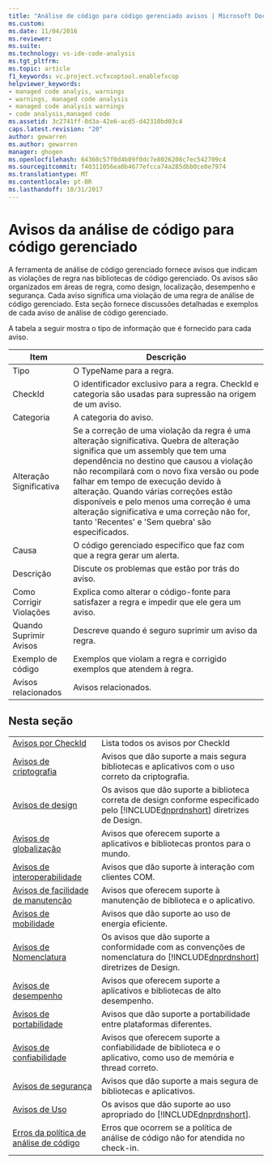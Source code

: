 ```yaml
---
title: "Análise de código para código gerenciado avisos | Microsoft Docs"
ms.custom: 
ms.date: 11/04/2016
ms.reviewer: 
ms.suite: 
ms.technology: vs-ide-code-analysis
ms.tgt_pltfrm: 
ms.topic: article
f1_keywords: vc.project.vcfxcoptool.enablefxcop
helpviewer_keywords:
- managed code analyis, warnings
- warnings, managed code analysis
- managed code analysis warnings
- code analysis,managed code
ms.assetid: 3c2741ff-0d3a-42e6-acd5-d42310bd03c4
caps.latest.revision: "20"
author: gewarren
ms.author: gewarren
manager: ghogen
ms.openlocfilehash: 64360c57f0d4b09f0dc7e8026208c7ec542709c4
ms.sourcegitcommit: f40311056ea0b4677efcca74a285dbb0ce0e7974
ms.translationtype: MT
ms.contentlocale: pt-BR
ms.lasthandoff: 10/31/2017
---
```

# <a name="code-analysis-for-managed-code-warnings"></a>Avisos da análise de código para código gerenciado
A ferramenta de análise de código gerenciado fornece avisos que indicam as violações de regra nas bibliotecas de código gerenciado. Os avisos são organizados em áreas de regra, como design, localização, desempenho e segurança. Cada aviso significa uma violação de uma regra de análise de código gerenciado. Esta seção fornece discussões detalhadas e exemplos de cada aviso de análise de código gerenciado.  
  
 A tabela a seguir mostra o tipo de informação que é fornecido para cada aviso.  
  
|Item|Descrição|  
|----------|-----------------|  
|Tipo|O TypeName para a regra.|  
|CheckId|O identificador exclusivo para a regra. CheckId e categoria são usadas para supressão na origem de um aviso.|  
|Categoria|A categoria do aviso.|  
|Alteração Significativa|Se a correção de uma violação da regra é uma alteração significativa. Quebra de alteração significa que um assembly que tem uma dependência no destino que causou a violação não recompilará com o novo fixa versão ou pode falhar em tempo de execução devido à alteração. Quando várias correções estão disponíveis e pelo menos uma correção é uma alteração significativa e uma correção não for, tanto 'Recentes' e 'Sem quebra' são especificados.|  
|Causa|O código gerenciado específico que faz com que a regra gerar um alerta.|  
|Descrição|Discute os problemas que estão por trás do aviso.|  
|Como Corrigir Violações|Explica como alterar o código-fonte para satisfazer a regra e impedir que ele gera um aviso.|  
|Quando Suprimir Avisos|Descreve quando é seguro suprimir um aviso da regra.|  
|Exemplo de código|Exemplos que violam a regra e corrigido exemplos que atendem à regra.|  
|Avisos relacionados|Avisos relacionados.|  
  
## <a name="in-this-section"></a>Nesta seção  
  
|||  
|-|-|  
|[Avisos por CheckId](../code-quality/code-analysis-warnings-for-managed-code-by-checkid.md)|Lista todos os avisos por CheckId|  
|[Avisos de criptografia](../code-quality/cryptography-warnings.md)|Avisos que dão suporte a mais segura bibliotecas e aplicativos com o uso correto da criptografia.|  
|[Avisos de design](../code-quality/design-warnings.md)|Os avisos que dão suporte a biblioteca correta de design conforme especificado pelo [!INCLUDE[dnprdnshort](../code-quality/includes/dnprdnshort_md.md)] diretrizes de Design.|  
|[Avisos de globalização](../code-quality/globalization-warnings.md)|Avisos que oferecem suporte a aplicativos e bibliotecas prontos para o mundo.|  
|[Avisos de interoperabilidade](../code-quality/interoperability-warnings.md)|Avisos que dão suporte à interação com clientes COM.|  
|[Avisos de facilidade de manutenção](../code-quality/maintainability-warnings.md)|Avisos que oferecem suporte à manutenção de biblioteca e o aplicativo.|  
|[Avisos de mobilidade](../code-quality/mobility-warnings.md)|Avisos que dão suporte ao uso de energia eficiente.|  
|[Avisos de Nomenclatura](../code-quality/naming-warnings.md)|Os avisos que dão suporte a conformidade com as convenções de nomenclatura do [!INCLUDE[dnprdnshort](../code-quality/includes/dnprdnshort_md.md)] diretrizes de Design.|  
|[Avisos de desempenho](../code-quality/performance-warnings.md)|Avisos que oferecem suporte a aplicativos e bibliotecas de alto desempenho.|  
|[Avisos de portabilidade](../code-quality/portability-warnings.md)|Avisos que dão suporte a portabilidade entre plataformas diferentes.|  
|[Avisos de confiabilidade](../code-quality/reliability-warnings.md)|Avisos que oferecem suporte a confiabilidade de biblioteca e o aplicativo, como uso de memória e thread correto.|  
|[Avisos de segurança](../code-quality/security-warnings.md)|Avisos que dão suporte a mais segura de bibliotecas e aplicativos.|  
|[Avisos de Uso](../code-quality/usage-warnings.md)|Os avisos que dão suporte ao uso apropriado do [!INCLUDE[dnprdnshort](../code-quality/includes/dnprdnshort_md.md)].|  
|[Erros da política de análise de código](../code-quality/code-analysis-policy-errors.md)|Erros que ocorrem se a política de análise de código não for atendida no check-in.|